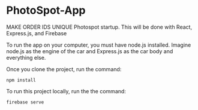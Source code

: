 # PhotoSpot-App
MAKE ORDER IDS UNIQUE
Photospot startup. This will be done with React, Express.js, and Firebase

To run the app on your computer, you must have node.js installed. Imagine node.js as the engine of the car and Express.js as the car body and everything else.

Once you clone the project, run the command:
```
npm install
```  
To run this project locally, run the the command:
```
firebase serve
```
